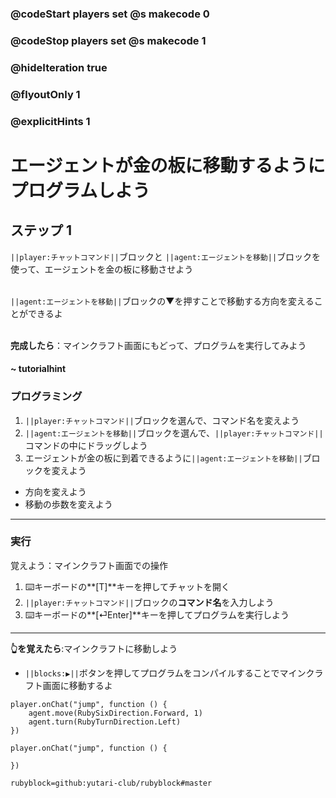 ### @codeStart players set @s makecode 0
### @codeStop players set @s makecode 1

### @hideIteration true 
### @flyoutOnly 1
### @explicitHints 1


# エージェントが金の板に移動するようにプログラムしよう

## ステップ 1 

 ``||player:チャットコマンド||``ブロックと ``||agent:エージェントを移動||``ブロックを使って、エージェントを金の板に移動させよう</br>
</br> 

``||agent:エージェントを移動||``ブロックの▼を押すことで移動する方向を変えることができるよ</br>
</br>

**完成したら**：マインクラフト画面にもどって、プログラムを実行してみよう

#### ~ tutorialhint 
### プログラミング
1. ``||player:チャットコマンド||``ブロックを選んで、コマンド名を変えよう
1. ``||agent:エージェントを移動||``ブロックを選んで、``||player:チャットコマンド||``コマンドの中にドラッグしよう
1. エージェントが金の板に到着できるように``||agent:エージェントを移動||``ブロックを変えよう
 - 方向を変えよう
 - 移動の歩数を変えよう
***
### 実行
覚えよう：マインクラフト画面での操作
1. ⌨️キーボードの**[T]**キーを押してチャットを開く
1. ``||player:チャットコマンド||``ブロックの**コマンド名**を入力しよう
1. ⌨️キーボードの**[⏎Enter]**キーを押してプログラムを実行しよう
***
**👆を覚えたら**:マインクラフトに移動しよう
- ``||blocks:▶||``ボタンを押してプログラムをコンパイルすることでマインクラフト画面に移動するよ

```ghost
player.onChat("jump", function () {
    agent.move(RubySixDirection.Forward, 1)
    agent.turn(RubyTurnDirection.Left)
})
``` 
```template
player.onChat("jump", function () {
	
})
```
```package
rubyblock=github:yutari-club/rubyblock#master
```